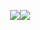 
<p align="center">
<img src=https://64.media.tumblr.com/3b49c7bf6d360d4415524e92525c6f30/ba5f51a67e35fb35-35/s500x750/bac40d4d5d3c88c2b0c1d510f5d3904290182c91.pnj
  
   ![](https://komarev.com/ghpvc/?username=ashswagin&color=ea8fbe) 
   
   
 </p>
<p align="center">
<img 

  


